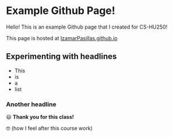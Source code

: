 # Example Github Page!

Hello! This is an example Github page that I created for CS-HU250!

This page is hosted at [IzamarPasillas.github.io](https://https://izamarpasillas.github.io/izamar.github.io/)

## Experimenting with headlines

- This
- is 
- a 
- list


### Another headline 
😃 **Thank you for this class!**

🤓 (how I feel after this course work)

